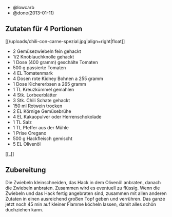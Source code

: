 - @lowcarb
- @done(2013-01-11)

## Zutaten für 4 Portionen

[[/uploads/chili-con-carne-spezial.jpg|align=right|float]]

- 2 	    Gemüsezwiebeln fein gehackt
- 1/2  	    Knoblauchknolle gehackt
- 1 Dose (400 gramm) geschälte Tomaten
- 500 g     passierte Tomaten
- 4 EL	    Tomatenmark
- 4 Dosen   rote Kidney Bohnen a 255 gramm
- 1 Dose	Kichererbsen a 265 gramm
- 1 TL	    Kreuzkümmel gemahlen
- 4 Stk.	Lorbeerblätter
- 3 Stk.	Chili Schate gehackt
- 150 ml	Rotwein trocken
- 2 EL  	Körnige Gemüsebrühe
- 4 EL  	Kakaopulver oder Herrenschokolade
- 1 TL   	Salz
- 1 TL  	Pfeffer aus der Mühle
- 1 Prise	Oregano
- 500 g     Hackfleisch gemischt
- 5 EL  	Olivenöl

[[_]]

## Zubereitung
Die Zwiebeln kleinschneiden, das Hack in dem Olivenöl anbraten, danach die Zwiebeln anbraten. Zusammen wird es eventuell zu flüssig.
Wenn die Zwiebeln und das Hack fertig angebraten sind, zusammen mit allen anderen Zutaten in einen ausreichend großen Topf geben und verrühren.
Das ganze jetzt noch 45 min auf kleiner Flamme köcheln lassen, damit alles schön duchziehen kann.
